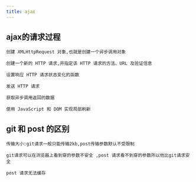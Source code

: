 ```yaml
---
title: ajax
---
```

## ajax的请求过程
```创建 XMLHttpRequest 对象,也就是创建一个异步调用对象```

```创建一个新的 HTTP 请求,并指定该 HTTP 请求的方法、URL 及验证信息```

```设置响应 HTTP 请求状态变化的函数```

```发送 HTTP 请求```

```获取异步调用返回的数据```

```使用 JavaScript 和 DOM 实现局部刷新```

## git 和 post 的区别

```传输大小:git请求一般只能传输2kb,post传输参数默认不受限制```

```git请求可以在浏览器上看到穿的参数不安全 ,post 请求看不到穿的参数所以他比git请求安全 ```

```post 请求无法缓存```